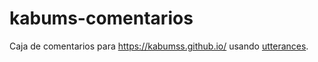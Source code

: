 # kabums-comentarios
Caja de comentarios para <a href="https://kabumss.github.io/" target="_blank">https://kabumss.github.io/</a> usando <a href="https://utteranc.es/" target="_blank">utterances</a>.
